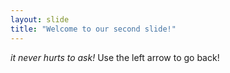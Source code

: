 ```yaml
---
layout: slide
title: "Welcome to our second slide!"
---
```

*it never hurts to ask!*
Use the left arrow to go back!
